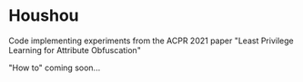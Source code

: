 # Houshou

Code implementing experiments from the ACPR 2021 paper "Least Privilege Learning for Attribute Obfuscation"

"How to" coming soon...
